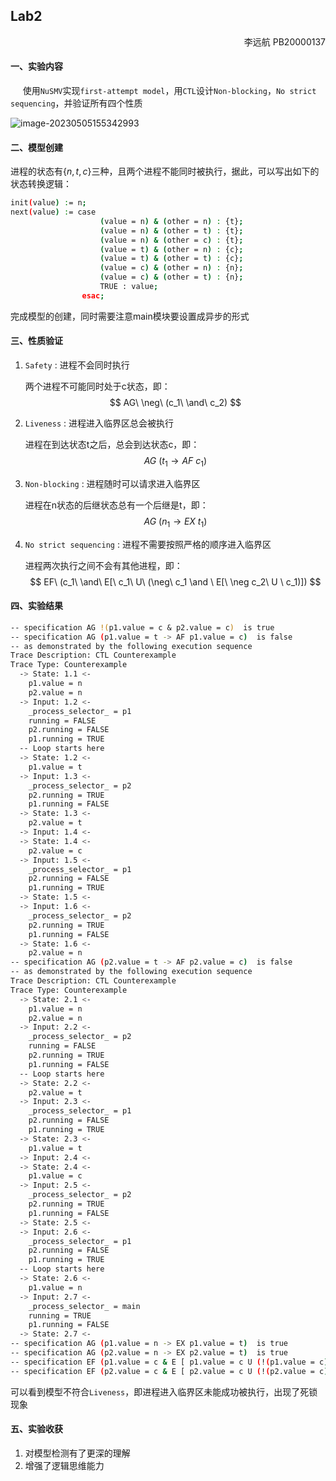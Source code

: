 ## Lab2

<p style="text-align:right">李远航 PB20000137</p>

#### 一、实验内容

 &nbsp; &nbsp; &nbsp;使用`NuSMV`实现`first-attempt model`，用`CTL`设计`Non-blocking`，`No strict sequencing`，并验证所有四个性质

![image-20230505155342993](C:/Users/voyage/AppData/Roaming/Typora/typora-user-images/image-20230505155342993.png)



#### 二、模型创建

进程的状态有$\{n,t,c\}$三种，且两个进程不能同时被执行，据此，可以写出如下的状态转换逻辑：

```bash
init(value) := n;
next(value) := case
                    (value = n) & (other = n) : {t};
                    (value = n) & (other = t) : {t};
                    (value = n) & (other = c) : {t};
                    (value = t) & (other = n) : {c};
                    (value = t) & (other = t) : {c};
                    (value = c) & (other = n) : {n};
                    (value = c) & (other = t) : {n};
                    TRUE : value;
                esac;
```

完成模型的创建，同时需要注意main模块要设置成异步的形式

#### 三、性质验证

1. `Safety` : 进程不会同时执行

    两个进程不可能同时处于c状态，即：
    $$
    AG\ \neg\ (c_1\ \and\  c_2)
    $$

2.  `Liveness` : 进程进入临界区总会被执行

    进程在到达状态t之后，总会到达状态c，即：
    $$
    AG\  (t_1 \rightarrow AF\ c_1 )
    $$

3.  `Non-blocking` : 进程随时可以请求进入临界区

    进程在n状态的后继状态总有一个后继是t，即：
    $$
    AG\ (n_1 \rightarrow EX\ t_1)
    $$

4. `No strict sequencing` : 进程不需要按照严格的顺序进入临界区

    进程两次执行之间不会有其他进程，即：
    $$
    EF\ (c_1\ \and\ E[\ c_1\ U\ (\neg\ c_1 \and \ E[\ \neg c_2\ U \ c_1)])
    $$

#### 四、实验结果

```bash
-- specification AG !(p1.value = c & p2.value = c)  is true
-- specification AG (p1.value = t -> AF p1.value = c)  is false
-- as demonstrated by the following execution sequence
Trace Description: CTL Counterexample
Trace Type: Counterexample
  -> State: 1.1 <-
    p1.value = n
    p2.value = n
  -> Input: 1.2 <-
    _process_selector_ = p1
    running = FALSE
    p2.running = FALSE
    p1.running = TRUE
  -- Loop starts here
  -> State: 1.2 <-
    p1.value = t
  -> Input: 1.3 <-
    _process_selector_ = p2
    p2.running = TRUE
    p1.running = FALSE
  -> State: 1.3 <-
    p2.value = t
  -> Input: 1.4 <-
  -> State: 1.4 <-
    p2.value = c
  -> Input: 1.5 <-
    _process_selector_ = p1
    p2.running = FALSE
    p1.running = TRUE
  -> State: 1.5 <-
  -> Input: 1.6 <-
    _process_selector_ = p2
    p2.running = TRUE
    p1.running = FALSE
  -> State: 1.6 <-
    p2.value = n
-- specification AG (p2.value = t -> AF p2.value = c)  is false
-- as demonstrated by the following execution sequence
Trace Description: CTL Counterexample
Trace Type: Counterexample
  -> State: 2.1 <-
    p1.value = n
    p2.value = n
  -> Input: 2.2 <-
    _process_selector_ = p2
    running = FALSE
    p2.running = TRUE
    p1.running = FALSE
  -- Loop starts here
  -> State: 2.2 <-
    p2.value = t
  -> Input: 2.3 <-
    _process_selector_ = p1
    p2.running = FALSE
    p1.running = TRUE
  -> State: 2.3 <-
    p1.value = t
  -> Input: 2.4 <-
  -> State: 2.4 <-
    p1.value = c
  -> Input: 2.5 <-
    _process_selector_ = p2
    p2.running = TRUE
    p1.running = FALSE
  -> State: 2.5 <-
  -> Input: 2.6 <-
    _process_selector_ = p1
    p2.running = FALSE
    p1.running = TRUE
  -- Loop starts here
  -> State: 2.6 <-
    p1.value = n
  -> Input: 2.7 <-
    _process_selector_ = main
    running = TRUE
    p1.running = FALSE
  -> State: 2.7 <-
-- specification AG (p1.value = n -> EX p1.value = t)  is true
-- specification AG (p2.value = n -> EX p2.value = t)  is true
-- specification EF (p1.value = c & E [ p1.value = c U (!(p1.value = c) & E [ !(p2.value = c) U p1.value = c ] ) ] )  is true
-- specification EF (p2.value = c & E [ p2.value = c U (!(p2.value = c) & E [ !(p1.value = c) U p2.value = c ] ) ] )  is true
```

可以看到模型不符合`Liveness`，即进程进入临界区未能成功被执行，出现了死锁现象

#### 五、实验收获

1. 对模型检测有了更深的理解
2. 增强了逻辑思维能力
